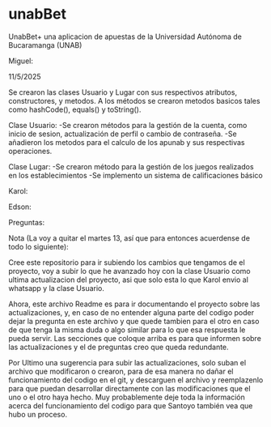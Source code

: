 # unabBet
UnabBet+ una aplicacion de apuestas de la Universidad Autónoma de Bucaramanga (UNAB)

Miguel:

11/5/2025

Se crearon las clases Usuario y Lugar con sus respectivos atributos, constructores, y metodos. A los métodos se crearon metodos basicos tales como hashCode(), equals() y toString().

Clase Usuario:
-Se crearon métodos para la gestión de la cuenta, como inicio de sesion, actualización de perfil o cambio de contraseña.
-Se añadieron los metodos para el calculo de los apunab y sus respectivas operaciones.


Clase Lugar: 
-Se crearon método para la gestión de los juegos realizados en los establecimientos 
-Se implemento un sistema de calificaciones básico



Karol:



Edson:


Preguntas:


Nota (La voy a quitar el martes 13, así que para entonces acuerdense de todo lo siguiente):

Cree este repositorio para ir subiendo los cambios que tengamos de el proyecto, voy a subir lo que he avanzado hoy con la clase Usuario como ultima actualizacion del proyecto, asi que solo esta lo que Karol envio al whatsapp y la clase Usuario.

Ahora, este archivo Readme es para ir documentando el proyecto sobre las actualizaciones, y, en caso de no entender alguna parte del codigo poder dejar la pregunta en este archivo y que quede tambien para el otro en caso de que tenga la misma duda o algo similar para lo que esa respuesta le pueda servir. Las secciones que coloque arriba es para que informen sobre las actualizaciones y el de preguntas creo que queda redundante.

Por Ultimo una sugerencia para subir las actualizaciones, solo suban el archivo que modificaron o crearon, para de esa manera no dañar el funcionamiento del codigo en el git, y descarguen el archivo y reemplazenlo para que puedan desarrollar directamente con las modificaciones que el uno o el otro haya hecho. Muy probablemente deje toda la información acerca del funcionamiento del codigo para que Santoyo también vea que hubo un proceso.
